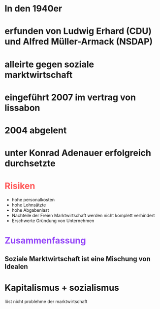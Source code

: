 
# In den 1940er 
# erfunden von Ludwig Erhard (CDU) und Alfred Müller-Armack (NSDAP)
# alleirte gegen soziale marktwirtschaft

# eingeführt 2007 im vertrag von lissabon

# 2004 abgelent 

# unter Konrad Adenauer erfolgreich durchsetzte


# <span style="color:#ff5757">Risiken</span> 

+ hohe personalkosten 
+ hohe Lohnsätzte
+ hohe Abgabenlast
+ Nachteile der Freien Marktwirtschaft werden nicht komplett verhindert
+ Erschwerte Gründung von Unternehmen

# <span style="color:#9446f8">Zusammenfassung</span> 
## Soziale Marktwirtschaft ist eine Mischung von Idealen

# Kapitalismus + sozialismus

löst nicht problehme der marktwirtschaft